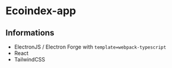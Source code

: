 # Ecoindex-app

## Informations

- ElectronJS / Electron Forge with `template=webpack-typescript`
- React
- TailwindCSS

## 